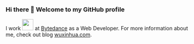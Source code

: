 ### Hi there 👋 Welcome to my GitHub profile

I work <img src="https://media.giphy.com/media/WUlplcMpOCEmTGBtBW/giphy.gif" width="30"> at [Bytedance](https://www.bytedance.com/en) as a Web Developer. For more information about me, check out blog [wuxinhua.com](https://wuxinhua.com).
